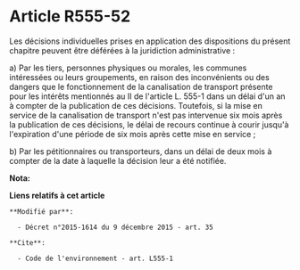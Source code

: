 # Article R555-52

Les décisions individuelles prises en application des dispositions du présent chapitre peuvent être déférées à la juridiction
administrative : 

a) Par les tiers, personnes physiques ou morales, les communes intéressées ou leurs groupements, en raison des inconvénients
ou des dangers que le fonctionnement de la canalisation de transport présente pour les intérêts mentionnés au II de l'article
L. 555-1 dans un délai d'un an à compter de la publication de ces décisions. Toutefois, si la mise en service de la
canalisation de transport n'est pas intervenue six mois après la publication de ces décisions, le délai de recours continue à
courir jusqu'à l'expiration d'une période de six mois après cette mise en service ; 

b) Par les pétitionnaires ou transporteurs, dans un délai de deux mois à compter de la date à laquelle la décision leur a été
notifiée.

**Nota:**



**Liens relatifs à cet article**

	**Modifié par**:

	  - Décret n°2015-1614 du 9 décembre 2015 - art. 35

	**Cite**:

	  - Code de l'environnement - art. L555-1
